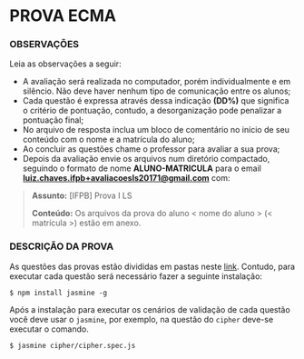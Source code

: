 # PROVA ECMA

### OBSERVAÇÕES

Leia as observações a seguir:

* A avaliação será realizada no computador, porém individualmente e em silêncio. Não deve haver nenhum tipo de comunicação entre os alunos;
* Cada questão é expressa através dessa indicação **(DD%)** que significa o critério de pontuação, contudo, a desorganização pode penalizar a pontuação final;
* No arquivo de resposta inclua um bloco de comentário no início de seu conteúdo com o nome e a matrícula do aluno;
* Ao concluir as questões chame o professor para avaliar a sua prova;
* Depois da avaliação envie os arquivos num diretório compactado, seguindo o formato de nome **ALUNO-MATRICULA** para o email **luiz.chaves.ifpb+avaliacoesls20171@gmail.com** com:

> **Assunto:** [IFPB] Prova I LS
>
> **Conteúdo:** Os arquivos da prova do aluno < nome do aluno > (< matrícula >) estão em anexo.

### DESCRIÇÃO DA PROVA

As questões das provas estão divididas em pastas neste [link](code.zip). Contudo, para executar cada questão será necessário fazer a seguinte instalação:

```
$ npm install jasmine -g
```

Após a instalação para executar os cenários de validação de cada questão você deve usar o `jasmine`, por exemplo, na questão do `cipher` deve-se executar o comando.

```
$ jasmine cipher/cipher.spec.js
```
